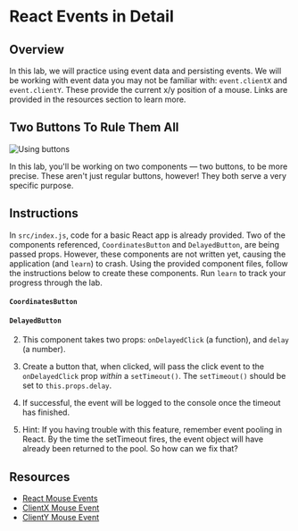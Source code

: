 # React Events in Detail

## Overview

In this lab, we will practice using event data and persisting events. We will be
working with event data you may not be familiar with: `event.clientX` and
`event.clientY`. These provide the current x/y position of a mouse. Links are
provided in the resources section to learn more.

## Two Buttons To Rule Them All

![Using buttons](https://media.giphy.com/media/HraQGUYyPxDz2/giphy.gif)

In this lab, you'll be working on two components — two buttons, to be more
precise. These aren't just regular buttons, however! They both serve a very
specific purpose.

## Instructions

In `src/index.js`, code for a basic React app is already provided. Two of the
components referenced, `CoordinatesButton` and `DelayedButton`, are being passed
props. However, these components are not written yet, causing the application
(and `learn`) to crash. Using the provided component files, follow the
instructions below to create these components. Run `learn` to track your
progress through the lab.

#### `CoordinatesButton`

<!-- 1.  In the `components/CoordinatesButton.js` file, create a `CoordinatesButton`
    React component.

2.  This component takes in one prop: `onReceiveCoordinates`. This prop is a
    _function_ passed down from `index.js`. This function is currently just logging
    whatever is passed into it. -->

<!-- 3.  Within `CoordinatesButton`, render a button. On click of the button,
    create an array with two elements: the X and Y coordinates of the mouse. Find
    these using the event data. -->

<!-- 4.  Pass this event data in as the argument for the `onReceiveCoordinates` prop.

5.  If successful, the current x,y position of your mouse should be logged. -->

#### `DelayedButton`
<!-- 
1.  In the `components/DelayedButton.js` file, create a `DelayedButton` React
    component -->

2.  This component takes two props: `onDelayedClick` (a function), and `delay` (a
    number).

3.  Create a button that, when clicked, will pass the click event to the
    `onDelayedClick` prop _within_ a `setTimeout()`. The `setTimeout()`
    should be set to `this.props.delay`.

4.  If successful, the event will be logged to the console once the timeout has
    finished.
    
5.  Hint: If you having trouble with this feature, remember event pooling in React. By the time the setTimeout fires, the event object will have already been returned to the pool. So how can we fix that?

## Resources

- [React Mouse Events](https://facebook.github.io/react/docs/events.html#mouse-events)
- [ClientX Mouse Event](https://developer.mozilla.org/en-US/docs/Web/API/MouseEvent/clientX)
- [ClientY Mouse Event](https://developer.mozilla.org/en-US/docs/Web/API/MouseEvent/clientY)
